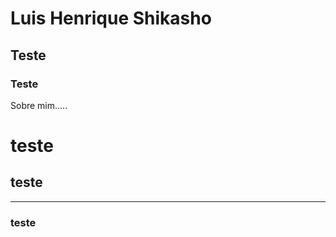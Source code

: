 # Luis Henrique Shikasho
## Teste
### Teste

Sobre mim.....

<h1> teste </h1>
<h2> teste </h2>
<hr>
<h3> teste </h3>
